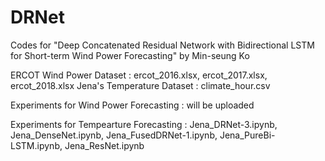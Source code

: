 # DRNet
Codes for "Deep Concatenated Residual Network with Bidirectional LSTM for Short-term Wind Power Forecasting"  by Min-seung Ko

<Datset>

ERCOT Wind Power Dataset : ercot_2016.xlsx, ercot_2017.xlsx, ercot_2018.xlsx
Jena's Temperature Dataset : climate_hour.csv


<Experiments>

Experiments for Wind Power Forecasting : will be uploaded

Experiments for Tempearture Forecasting : Jena_DRNet-3.ipynb, Jena_DenseNet.ipynb, Jena_FusedDRNet-1.ipynb, Jena_PureBi-LSTM.ipynb, Jena_ResNet.ipynb
